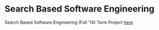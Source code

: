Search Based Software Engineering
=================================

Search Based Software Engineering (Fall '14)
Term Project [here](https://github.com/ai-se/Rahul/tree/master/DEADANT)
